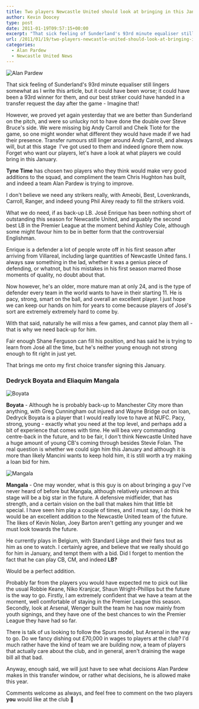 ```yaml
---
title: Two players Newcastle United should look at bringing in this January
author: Kevin Doocey
type: post
date: 2011-01-19T09:57:15+00:00
excerpt: "That sick feeling of Sunderland's 93rd minute equaliser still lingers somewhat as I write this article, but it could have been worse; it could have.."
url: /2011/01/19/two-players-newcastle-united-should-look-at-bringing-in-this-january/
categories:
  - Alan Pardew
  - Newcastle United News
---
```


![Alan Pardew](https://www.tynetime.com/wp-content/uploads/2011/01/Alan-Pardew.jpg "Alan Pardew looking to bring in a couple of new faces if he can get them")

That sick feeling of Sunderland's 93rd minute equaliser still lingers somewhat as I write this article, but it could have been worse; it could have been a 93rd winner for them, and our best striker could have handed in a transfer request the day after the game - Imagine that!

However, we proved yet again yesterday that we are better than Sunderland on the pitch, and were so unlucky not to have done the double over  Steve Bruce's side. We were missing big Andy Carroll and Cheik Tioté for the game, so one might wonder what different they would have made if we had their presence. Transfer rumours still linger around Andy Carroll, and always will, but at this stage  I've got used to them and indeed ignore them now. Forget who want our players, let's have a look at what players we could bring in this January.

**Tyne Time** has chosen two players who they think would make very good additions to the squad, and compliment the team Chris Hughton has built, and indeed a team Alan Pardew is trying to improve.

I don't believe we need any strikers really, with Ameobi, Best, Lovenkrands, Carroll, Ranger, and indeed young Phil Airey ready to fill the strikers void.

What we do need, if as back-up LB. José Enrique has been nothing short of outstanding this season for Newcastle United, and arguably the second best LB in the Premier League at the moment behind Ashley Cole, although some might favour him to be in better form that the controversial Englishman.

Enrique is a defender a lot of people wrote off in his first season after arriving from Villareal, including large quantities of Newcastle United fans. I always saw something in the lad, whether it was a genius piece of defending, or whatnot, but his mistakes in his first season marred those moments of quality, no doubt about that.

Now however, he's an older, more mature man at only 24, and is the type of defender every team in the world wants to have in their starting 11. He is pacy, strong, smart on the ball, and overall an excellent player. I just hope we can keep our hands on him for years to come because players of José's sort are extremely extremely hard to come by.

With that said, naturally he will miss a few games, and cannot play them all - that is why we need back-up for him.

Fair enough Shane Ferguson can fill his position, and has said he is trying to learn from José all the time, but he's neither young enough not strong enough to fit right in just yet.

That brings me onto my first choice transfer signing this January.

### Dedryck Boyata and Eliaquim Mangala

![Boyata](https://www.tynetime.com/wp-content/uploads/2011/01/Dedryck-Boyata.jpg "Dedryck-Boyata")

**Boyata** - Although he is probably back-up to Manchester City more than anything, with Greg Cunningham out injured and Wayne Bridge out on loan, Dedryck Boyata is a player that I would really love to have at NUFC. Pacy, strong, young - exactly what you need at the top level, and perhaps add a bit of experience that comes with time. He will bea very commanding centre-back in the future, and to be fair, I don't think Newcastle United have a huge amount of young CB's coming through besides Stevie Folan. The real question is whether we could sign him this January and although it is more than likely Mancini wants to keep hold him, it is still worth a try making a loan bid for him.

![Mangala](https://www.tynetime.com/wp-content/uploads/2011/01/Eliaquim-Mangala.jpg "Eliaquim-Mangala")

**Mangala** - One may wonder, what is this guy is on about bringing a guy I've never heard of before but Mangala, although relatively unknown at this stage will be a big star in the future. A defensive midfielder, that has strength, and a certain vision on the ball that makes him that little bit special. I have seen him play a couple of times, and I must say, I do think he would be an excellent addition to the Newcastle United team of the future. The likes of Kevin Nolan, Joey Barton aren't getting any younger and we must look towards the future.

He currently plays in Belgium, with Standard Liège and their fans tout as him as one to watch. I certainly agree, and believe that we really should go for him in January, and tempt them with a bid. Did I forget to mention the fact that he can play CB, CM, and indeed **LB?**

Would be a perfect addition.

Probably far from the players you would have expected me to pick out like the usual Robbie Keane, Niko Kranjcar, Shaun Wright-Phillips but the future is the way to go. Firstly, I am extremely confident that we have a team at the moment, well comfortable of staying in the Premier League this season. Secondly, look at Arsenal, Wenger built the team he has now mainly from youth signings, and they have one of the best chances to win the Premier League they have had so far.

There is talk of us looking to follow the Spurs model, but Arsenal in the way to go. Do we fancy dishing out £70,000 in wages to players at the club? I'd much rather have the kind of team we are building now, a team of players that actually care about the club, and in general, aren't draining the wage bill all that bad.

Anyway, enough said, we will just have to see what decisions Alan Pardew makes in this transfer window, or rather what decisions, he is allowed make this year.

Comments welcome as always, and feel free to comment on the two players **you** would like at the club 🙂
